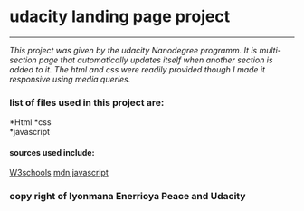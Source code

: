 # udacity landing page project
---

*This project was given by the udacity Nanodegree programm. It is multi-section page that automatically updates itself when another section is added to it. The html and css were readily provided though I made it responsive using media queries.*

### list of files used in this project are: 
*Html 
*css  
*javascript

#### sources used include:
[W3schools](https://www.w3schools.com/js/ )
[mdn javascript](https://developer.mozilla.org/en-US/docs/Web/JavaScript)
 

### copy right of Iyonmana Enerrioya Peace and Udacity